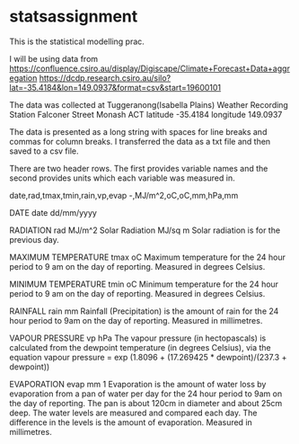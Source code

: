 # statsassignment

This is the statistical modelling prac.

I will be using data from 
https://confluence.csiro.au/display/Digiscape/Climate+Forecast+Data+aggregation
https://dcdp.research.csiro.au/silo?lat=-35.4184&lon=149.0937&format=csv&start=19600101

The data was collected at 
Tuggeranong(Isabella Plains) Weather Recording Station
Falconer Street Monash ACT
latitude            -35.4184
longitude           149.0937

The data is presented as a long string with spaces for line breaks and commas for column breaks.
I transferred the data as a txt file and then saved to a csv file.

There are two header rows. The first provides variable names and the second provides units which each variable was measured in.

date,rad,tmax,tmin,rain,vp,evap
-,MJ/m^2,oC,oC,mm,hPa,mm

DATE                    date          dd/mm/yyyy

RADIATION               rad           MJ/m^2
Solar Radiation	MJ/sq m	Solar radiation is for the previous day. 

MAXIMUM TEMPERATURE     tmax          oC
Maximum temperature for the 24 hour period to 9 am on the day of reporting.	Measured in degrees Celsius.

MINIMUM TEMPERATURE     tmin          oC
Minimum temperature for the 24 hour period to 9 am on the day of reporting.	Measured in degrees Celsius.

RAINFALL                rain          mm
Rainfall (Precipitation) is the amount of rain for the 24 hour period to 9am on the day of reporting. Measured in millimetres.

VAPOUR PRESSURE         vp            hPa
The vapour pressure (in hectopascals) is calculated from the dewpoint temperature (in degrees Celsius), via the equation
          vapour pressure = exp (1.8096 + (17.269425 * dewpoint)/(237.3 + dewpoint))

EVAPORATION             evap          mm 1
Evaporation	is the amount of water loss by evaporation from a pan of water per day for the 24 hour period to 9am on the day of reporting. 
The pan is about 120cm in diameter and about 25cm deep. The water levels are measured and compared each day. The difference in the levels is the amount of evaporation.	Measured in millimetres.

 
